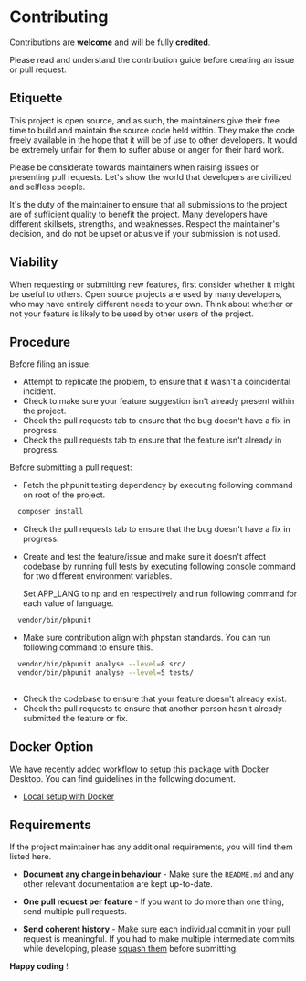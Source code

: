 # Contributing

Contributions are **welcome** and will be fully **credited**.

Please read and understand the contribution guide before creating an issue or pull request.

## Etiquette

This project is open source, and as such, the maintainers give their free time to build and maintain the source code
held within. They make the code freely available in the hope that it will be of use to other developers. It would be
extremely unfair for them to suffer abuse or anger for their hard work.

Please be considerate towards maintainers when raising issues or presenting pull requests. Let's show the
world that developers are civilized and selfless people.

It's the duty of the maintainer to ensure that all submissions to the project are of sufficient
quality to benefit the project. Many developers have different skillsets, strengths, and weaknesses. Respect the maintainer's decision, and do not be upset or abusive if your submission is not used.

## Viability

When requesting or submitting new features, first consider whether it might be useful to others. Open
source projects are used by many developers, who may have entirely different needs to your own. Think about
whether or not your feature is likely to be used by other users of the project.

## Procedure

Before filing an issue:

- Attempt to replicate the problem, to ensure that it wasn't a coincidental incident.
- Check to make sure your feature suggestion isn't already present within the project.
- Check the pull requests tab to ensure that the bug doesn't have a fix in progress.
- Check the pull requests tab to ensure that the feature isn't already in progress.

Before submitting a pull request:
- Fetch the phpunit testing dependency by executing following command on root of the project.
```sh 
  composer install 
```
- Check the pull requests tab to ensure that the bug doesn't have a fix in progress.

- Create and test the feature/issue and make sure it doesn't affect codebase by running full tests by executing following console command for two different environment variables.
  
  Set APP_LANG to np and en respectively and run following command for each value of language.
```sh 
  vendor/bin/phpunit 
```
- Make sure contribution align with phpstan standards. You can run following command to ensure this.
```sh
  vendor/bin/phpunit analyse --level=8 src/
  vendor/bin/phpunit analyse --level=5 tests/
  
```
<!-- - Make sure unit tests are passed on pipeline after your updates. -->
- Check the codebase to ensure that your feature doesn't already exist.
- Check the pull requests to ensure that another person hasn't already submitted the feature or fix.
<!-- - Send pull request to dev branch only. -->

## Docker Option

We have recently added workflow to setup this package with Docker Desktop. You can find guidelines in the following document.

- [Local setup with Docker](./docs/docker/setup.md)

## Requirements

If the project maintainer has any additional requirements, you will find them listed here.
<!-- 
    - **Add tests!** - Your patch won't be accepted if it doesn't have tests.
 -->

- **Document any change in behaviour** - Make sure the `README.md` and any other relevant documentation are kept up-to-date.

- **One pull request per feature** - If you want to do more than one thing, send multiple pull requests.

- **Send coherent history** - Make sure each individual commit in your pull request is meaningful. If you had to make multiple intermediate commits while developing, please [squash them](https://www.git-scm.com/book/en/v2/Git-Tools-Rewriting-History#Changing-Multiple-Commit-Messages) before submitting.

**Happy coding** !
